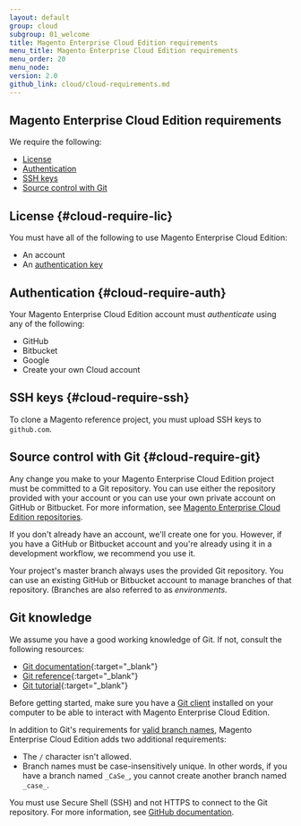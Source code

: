 ```yaml
---
layout: default
group: cloud
subgroup: 01_welcome
title: Magento Enterprise Cloud Edition requirements
menu_title: Magento Enterprise Cloud Edition requirements
menu_order: 20
menu_node: 
version: 2.0
github_link: cloud/cloud-requirements.md
---
```



## Magento Enterprise Cloud Edition requirements
We require the following:

*	[License](#cloud-require-lic)
*	[Authentication](#cloud-require-auth)
*	[SSH keys](#cloud-require-ssh)
*	[Source control with Git](#cloud-require-git)

## License {#cloud-require-lic}
You must have all of the following to use Magento Enterprise Cloud Edition:

*	An account
*	An [authentication key]({{page.baseurl}}install-gde/prereq/connect-auth.html)

## Authentication {#cloud-require-auth}
Your Magento Enterprise Cloud Edition account must *authenticate* using any of the following:

*	GitHub
*	Bitbucket
*	Google
*	Create your own Cloud account

## SSH keys {#cloud-require-ssh}
To clone a Magento reference project, you must upload SSH keys to `github.com`.

## Source control with Git {#cloud-require-git}
Any change you make to your Magento Enterprise Cloud Edition project must be committed to a Git repository. You can use either the repository provided with your account or you can use your own private account on GitHub or Bitbucket. For more information, see [Magento Enterprise Cloud Edition repositories]({{page.baseurl}}cloud/before/before-repos.html).

If you don't already have an account, we'll create one for you. However, if you have a GitHub or Bitbucket account and you're already using it in a development workflow, we recommend you use it.

<div class="bs-callout bs-callout-info" id="info">
  <p>Your project's master branch always uses the provided Git repository. You can use an existing GitHub or Bitbucket account to manage branches of that repository. (Branches are also referred to as <em>environments</em>.</p>
</div>

## Git knowledge
We assume you have a good working knowledge of Git. If not, consult the following resources:

*	[Git documentation](https://git-scm.com/documentation){:target="_blank"}
*	[Git reference](https://git-scm.com/docs){:target="_blank"}
*	[Git tutorial](http://git-scm.com/docs/gittutorial){:target="_blank"}

Before getting started, make sure you have a <a href="https://git-scm.com/downloads" target="_blank">Git client</a> installed on your computer
to be able to interact with Magento Enterprise Cloud Edition.

<div class="bs-callout bs-callout-info" id="info">
  <p>In addition to Git's requirements for <a href="https://www.kernel.org/pub/software/scm/git/docs/git-check-ref-format.html">valid branch names</a>, Magento Enterprise Cloud Edition adds two additional requirements:</p>
  <ul><li>The <code>/</code> character isn't allowed.</li>
  	<li>Branch names must be case-insensitively unique. In other words, if you have a branch named <code>_CaSe_</code>, you cannot create another branch named <code>_case_</code>.</li></ul>
</div>

You must use Secure Shell (SSH) and not HTTPS to connect to the Git repository. For more information, see <a href="https://help.github.com/articles/generating-an-ssh-key" target="_blank">GitHub documentation</a>.
